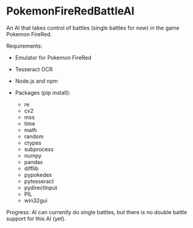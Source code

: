 # PokemonFireRedBattleAI

An AI that takes control of battles (single battles for now) in the game Pokemon FireRed.

Requirements:
- Emulator for Pokemon FireRed
- Tesseract OCR
- Node.js and npm

- Packages (pip install):
  - re
  - cv2
  - mss
  - time
  - math
  - random
  - ctypes
  - subprocess
  - numpy
  - pandas
  - difflib
  - pypokedex
  - pytesseract
  - pydirectinput
  - PIL
  - win32gui

Progress:
AI can currently do single battles, but there is no double battle support for this AI (yet).
